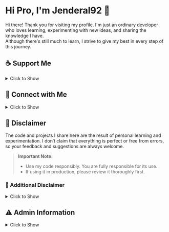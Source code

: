 # Hi Pro, I'm **Jenderal92** 👋  
  
Hi there! Thank you for visiting my profile. I'm just an ordinary developer who loves learning, experimenting with new ideas, and sharing the knowledge I have.  
Although there's still much to learn, I strive to give my best in every step of this journey.

## ☕ Support Me  

<details>
  <summary><strong></strong>Click to Show</strong></summary>
  
If you find my projects or code helpful, your support would mean a lot to me!  

- 🌟 Don’t forget to **Star** the repositories you like.  
- ☕ You can also support me through the following:
<details>
  <summary><strong></strong>Click to Show</strong></summary>
  
  - ☕ **Bitcoin:** 14nXhmRiQx5joCXFTdR8ydm3T8et7MFDXC  
  - ☕ **Saweria:** [https://saweria.co/Shin403](https://saweria.co/Shin403)  
  - ☕ **Trakteer:** [https://trakteer.id/shin403](https://trakteer.id/shin403)  
  - ☕ **BuyMeACoffee:** [https://www.buymeacoffee.com/shin.code](https://www.buymeacoffee.com/shin.code)  
  - ☕ **Ko-Fi:** [https://ko-fi.com/shincode403](https://ko-fi.com/shincode403)  

</details>
</details>

## 🔗 Connect with Me  
<details>
  <summary><strong></strong>Click to Show</strong></summary>
  
- 📩 Email: [shindaytoday@gmail.com](mailto:shindaytoday@gmail.com)  
- 🌐 Website: [www.blog-gan.org](https://www.blog-gan.org)  
- 📱 **Telegram**: [@Shin_Code](https://t.me/Shin_Code)  
- 📘 **Facebook**: [Shin403](https://www.facebook.com/Shin403)  
- 🎥 **YouTube**: [Smile Of Beauty](https://m.youtube.com/channel/UCKf6FCKYuFUeG5D_SiAsQiQ/)  

</details>

## 📝 Disclaimer  
The code and projects I share here are the result of personal learning and experimentation. I don’t claim that everything is perfect or free from errors, so your feedback and suggestions are always welcome.

> **Important Note:**  
> - Use my code responsibly. You are fully responsible for its use.  
> - If using it in production, please review it thoroughly first.

### 📝 Additional Disclaimer
<details>
  <summary><strong></strong>Click to Show</strong></summary>
  
- The tools shared on this GitHub page are intended for responsible use and their designated purposes only.  
- **Jenderal92** (the author) accepts no liability for any misuse or improper use of these tools.  
- Users are solely responsible for their actions when using these tools, and **Jenderal92** cannot be held accountable for any harm caused to individuals, property, or equipment during their use.  
- All tools shared here are for educational purposes only. The author does not endorse illegal or unethical activities.  
- Users should ensure compliance with all applicable laws and regulations when using these tools.

</details>

## ⚠️ Admin Information  
<details>
  <summary><strong></strong>Click to Show</strong></summary>
  
- If any tools or files from my repositories are found on your website, please accept my apologies. I am simply sharing code for educational purposes and have not engaged in any hacking activities. My intent is to share knowledge, and any issues caused by the tools on your website are beyond my responsibility.  
- I encourage all users of my tools to act responsibly and take the necessary precautions to secure their websites. Thank you for your understanding.
- **For users of my tools, I hope you use them wisely!**

</details>

